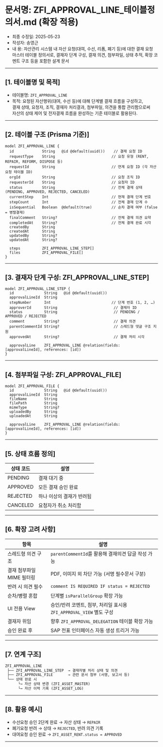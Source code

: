 # 문서명: ZFI_APPROVAL_LINE_테이블정의서.md (확장 적용)
- 최종 수정일: 2025-05-23
- 작성자: 송영근
- 내  용: 자산관리 시스템 내 자산 요청(대여, 수선, 리폼, 폐기 등)에 대한 결재 요청 마스터 테이블 정의서로, 결재자 단계 구성, 결재 의견, 첨부파일, 상태 추적, 확장 코멘트 구조 등을 포함한 설계 문서

---

## [1. 테이블명 및 목적]

- 테이블명: `ZFI_APPROVAL_LINE`
- 목적: 요청된 자산행위(대여, 수선 등)에 대해 단계별 결재 흐름을 구성하고,  
  결재 상태, 요청자, 조직, 결재자 처리결과, 첨부파일, 의견을 통합 관리함으로써  
  자산의 상태 제어 및 전자결재 흐름을 완성하는 기준 테이블로 활용된다.

---

## [2. 테이블 구조 (Prisma 기준)]

```prisma
model ZFI_APPROVAL_LINE {
  id             String   @id @default(uuid())    // 결재 요청 ID
  requestType    String                          // 요청 유형 (RENT, REPAIR, REFORM, DISPOSE 등)
  requestId      String                          // 연계 요청 ID (각 자산 요청 테이블 ID)
  orgId          String                          // 요청 조직 ID
  requesterId    String                          // 요청자 ID
  status         String                          // 전체 결재 상태 (PENDING, APPROVED, REJECTED, CANCELED)
  currentStep    Int                             // 현재 결재 단계 번호
  stepCount      Int                             // 전체 결재 단계 수
  isSequential   Boolean  @default(true)         // 순차 결재 여부 (false = 병렬결재)
  finalComment   String?                         // 전체 결재 의견 요약
  completedAt    String?                         // 전체 결재 완료 시각
  createdBy      String
  createdAt      String
  updatedBy      String?
  updatedAt      String?

  steps          ZFI_APPROVAL_LINE_STEP[]
  files          ZFI_APPROVAL_FILE[]
}
````

---

## \[3. 결재자 단계 구성: ZFI\_APPROVAL\_LINE\_STEP]

```prisma
model ZFI_APPROVAL_LINE_STEP {
  id              String   @id @default(uuid())
  approvalLineId  String
  stepNumber      Int                            // 단계 번호 (1, 2, …)
  approverId      String                          // 결재자 ID
  status          String                          // PENDING / APPROVED / REJECTED
  comment         String?                         // 결재 의견
  parentCommentId String?                         // 스레드형 댓글 구조 지원
  approvedAt      String?                         // 결재 처리 시각

  approvalLine    ZFI_APPROVAL_LINE @relation(fields: [approvalLineId], references: [id])
}
```

---

## \[4. 첨부파일 구성: ZFI\_APPROVAL\_FILE]

```prisma
model ZFI_APPROVAL_FILE {
  id              String   @id @default(uuid())
  approvalLineId  String
  fileName        String
  filePath        String
  mimeType        String?
  uploadedBy      String
  uploadedAt      String

  approvalLine    ZFI_APPROVAL_LINE @relation(fields: [approvalLineId], references: [id])
}
```

---

## \[5. 상태 흐름 정의]

| 상태 코드    | 설명             |
| -------- | -------------- |
| PENDING  | 결재 대기 중        |
| APPROVED | 모든 결재 승인 완료    |
| REJECTED | 하나 이상의 결재가 반려됨 |
| CANCELED | 요청자가 취소 처리함    |

---

## \[6. 확장 고려 사항]

| 항목               | 설명                                               |
| ---------------- | ------------------------------------------------ |
| 스레드형 의견 구조       | `parentCommentId`를 활용해 결재의견 답글 작성 가능             |
| 결재 첨부파일 MIME 필터링 | PDF, 이미지 외 차단 가능 (서명 필수문서 구분)                    |
| 반려 시 의견 필수       | `comment IS REQUIRED IF status = REJECTED`       |
| 순차/병렬 혼합         | 단계별 `isParallelGroup` 확장 가능                      |
| UI 전용 View       | 승인/반려 코멘트, 첨부, 처리일 표시용 `ZFI_APPROVAL_VIEW` 별도 구성 |
| 결재자 위임           | 향후 `ZFI_APPROVAL_DELEGATION` 테이블 확장 가능           |
| 승인 완료 후          | SAP 전표 인터페이스 자동 생성 트리거 가능                        |

---

## \[7. 연계 구조]

```txt
ZFI_APPROVAL_LINE
 ├── ZFI_APPROVAL_LINE_STEP  → 결재자별 처리 상태 및 의견
 ├── ZFI_APPROVAL_FILE       → 관련 문서 첨부 (서명, 보고서 등)
 └── 상태 완료 시
      └→ 자산 상태 변경 (ZFI_ASSET_MASTER)
      └→ 자산 이력 기록 (ZFI_ASSET_LOG)
```

---

## \[8. 활용 예시]

* 수선요청 승인 2단계 완료 → 자산 상태 → `REPAIR`
* 폐기요청 반려 → 상태 → `REJECTED`, 반려 의견 기록
* 대여요청 승인 완료 → `ZFI_ASSET_RENT.status = APPROVED`

---

